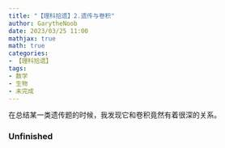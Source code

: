 ```yaml
---
title: "【理科拾遗】2.遗传与卷积"
author: GarytheNoob
date: 2023/03/25 11:00
mathjax: true
math: true
categories:
- 【理科拾遗】
tags:
- 数学
- 生物
- 未完成
---
```


在总结某一类遗传题的时候，我发现它和卷积竟然有着很深的关系。

<!-- more -->

### Unfinished

